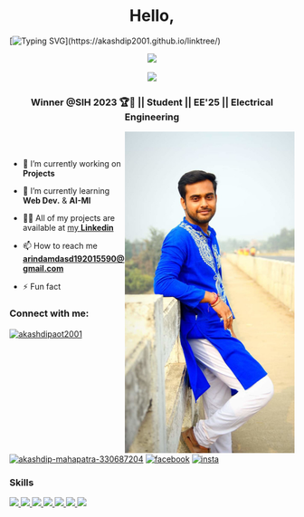 <h1 align="center">Hello,</h1>


[![Typing SVG](https://readme-typing-svg.herokuapp.com?size=24&width=600&lines=Welcome+To+my+GitHub+Profile!)](https://akashdip2001.github.io/linktree/)

<!-- ![Banner Image](https://user-images.githubusercontent.com/81384987/236854925-8284fc07-b28b-41eb-a00d-3b9a1b75cf43.png) -->

<div align = 'center'>
 <img src = "https://capsule-render.vercel.app/api?type=transparent&fontColor=e3b778&fontStyle=samakaran&text=Arindam%20Das&height=150&fontSize=80&desc=Debagram,%20IN&descAlignY=75&descAlign=82.4"/></div>
 
 <p align="center">
  <img src="https://readme-typing-svg.herokuapp.com?color=39ff14&center=true&lines=Coding,+Trekking,+Playing;Electrical+Engineer&center=true&width=380&height=45"/>
</p> 
<h3 align="center">Winner @SIH 2023 🏆🥇 || Student || EE'25 || Electrical Engineering</h3>


<img align="right" alt="Arindam Das" width="300" src="img/arindam00.jpg"> 
<br>&nbsp;
 
<br>

- 🔭 I’m currently working on **Projects**

- 🌱 I’m currently learning **Web Dev.** & **AI-Ml**

- 👨‍💻 All of my projects are available at [my **Linkedin**](https://www.linkedin.com/in/arindam-das-406a36200)

<!-- - 💬 **expert in Kali-linux, Love Drawings , extra knowledge - SolidWorks,AutoCAD,FreeCAD,GIMP,Shotcut video editor** -->

- 📫 How to reach me **arindamdasd192015590@gmail.com**

<!-- - 📄 resume `B.Tech 1st Year` [click](https://akashdip2001.github.io/CV-1/)-->

- ⚡ Fun fact 

<h3 align="left">Connect with me:</h3>
<p align="left">

<a href="https://x.com/Arindam70263491" target="blank"><img align="center" src="https://user-images.githubusercontent.com/81384987/209952725-11bc27a9-cac1-4439-b129-62f51fe3fa72.png" alt="akashdipaot2001" height="40" width="40" /></a>
<a href="https://www.linkedin.com/in/arindam-das-406a36200" target="blank"><img align="center" src="https://user-images.githubusercontent.com/81384987/209952833-314ab313-7120-4755-b65c-b573098387b3.png" alt="akashdip-mahapatra-330687204" height="40" width="40" /></a>
<a href="https://www.facebook.com/profile.php?id=100028182382567" target="blank"><img align="center" src="https://user-images.githubusercontent.com/81384987/209952901-f366a196-d5bb-4c39-901e-7fc276088b92.png" alt="facebook" height="40" width="40" /></a>
<a href="https://www.instagram.com/iamarindam4208" target="blank"><img align="center" src="https://user-images.githubusercontent.com/81384987/209952945-2d0baca9-a03a-4a23-b7ea-b8bea3e7bc7f.png" alt="insta" height="40" width="40" /></a>
</p>

<h3> Skills</h3>

<a target="blank" href= https://www.geeksforgeeks.org/java/> <img width ='40px' src ='https://img.icons8.com/color/144/000000/java-coffee-cup-logo--v1.png'> </a>
<a href= https://www.geeksforgeeks.org/java/> <img width ='40px' src ='https://img.icons8.com/color/144/000000/python--v1.png'> </a>
<a href= https://www.geeksforgeeks.org/c-plus-plus/> <img width ='40px' src ='https://img.icons8.com/color/144/000000/c-plus-plus-logo.png'> </a>
<a href= https://www.w3schools.com/html/> <img width ='40px' src ='https://img.icons8.com/color/144/000000/html-5--v1.png'> </a>
<a href= https://www.w3schools.com/css/> <img width ='40px' src ='https://img.icons8.com/color/144/000000/css3.png'> </a>
<a href= https://www.w3schools.com/css/><img width ='40px' src ='https://img.icons8.com/color/144/000000/javascript--v1.png'> </a>
<a href= https://www.geeksforgeeks.org/java/> <img width ='40px' src ='https://img.icons8.com/ios-filled/150/000000/jquery.png'> </a>


